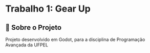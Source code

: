 # Trabalho 1: Gear Up

## 📖 Sobre o Projeto
Projeto desenvolvido em Godot, para a disciplina de Programação Avançada da UFPEL
